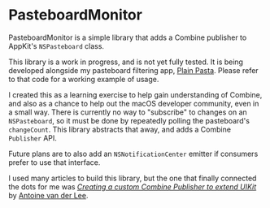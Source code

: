 # PasteboardMonitor

PasteboardMonitor is a simple library that adds a Combine publisher to AppKit's `NSPasteboard` class.

This library is a work in progress, and is not yet fully tested. It is being developed alongside my pasteboard filtering app, [Plain Pasta](https://github.com/hisaac/PlainPasta). Please refer to that code for a working example of usage.

I created this as a learning exercise to help gain understanding of Combine, and also as a chance to help out the macOS developer community, even in a small way. There is currently no way to "subscribe" to changes on an `NSPasteboard`, so it must be done by repeatedly polling the pasteboard's `changeCount`. This library abstracts that away, and adds a Combine `Publisher` API.

Future plans are to also add an `NSNotificationCenter` emitter if consumers prefer to use that interface.

I used many articles to build this library, but the one that finally connected the dots for me was [<cite>Creating a custom Combine Publisher to extend UIKit</cite>](https://www.avanderlee.com/swift/custom-combine-publisher/) by [Antoine van der Lee](https://www.avanderlee.com/about/).
